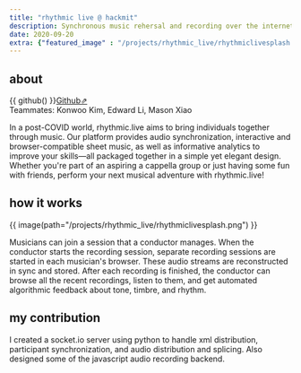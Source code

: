 ```yaml
---
title: "rhythmic live @ hackmit"
description: Synchronous music rehersal and recording over the internet. Won NASDAQ Live Music challenge.
date: 2020-09-20
extra: {"featured_image" : "/projects/rhythmic_live/rhythmiclivesplash.png"}
---
```

## about

{{ github() }}[Github⇗](http://github.com/rhythmic-live)  
Teammates: Konwoo Kim, Edward Li, Mason Xiao

In a post-COVID world, rhythmic.live aims to bring individuals together through music. Our platform provides audio synchronization, interactive and browser-compatible sheet music, as well as informative analytics to improve your skills—all packaged together in a simple yet elegant design. Whether you're part of an aspiring a cappella group or just having some fun with friends, perform your next musical adventure with rhythmic.live!

## how it works

{{ image(path="/projects/rhythmic_live/rhythmiclivesplash.png") }}

Musicians can join a session that a conductor manages. When the conductor starts the recording session, separate recording sessions are started in each musician's browser. These audio streams are reconstructed in sync and stored. After each recording is finished, the conductor can browse all the recent recordings, listen to them, and get automated algorithmic feedback about tone, timbre, and rhythm.

## my contribution

I created a socket.io server using python to handle xml distribution, participant synchronization, and audio distribution and splicing. Also designed some of the javascript audio recording backend.
